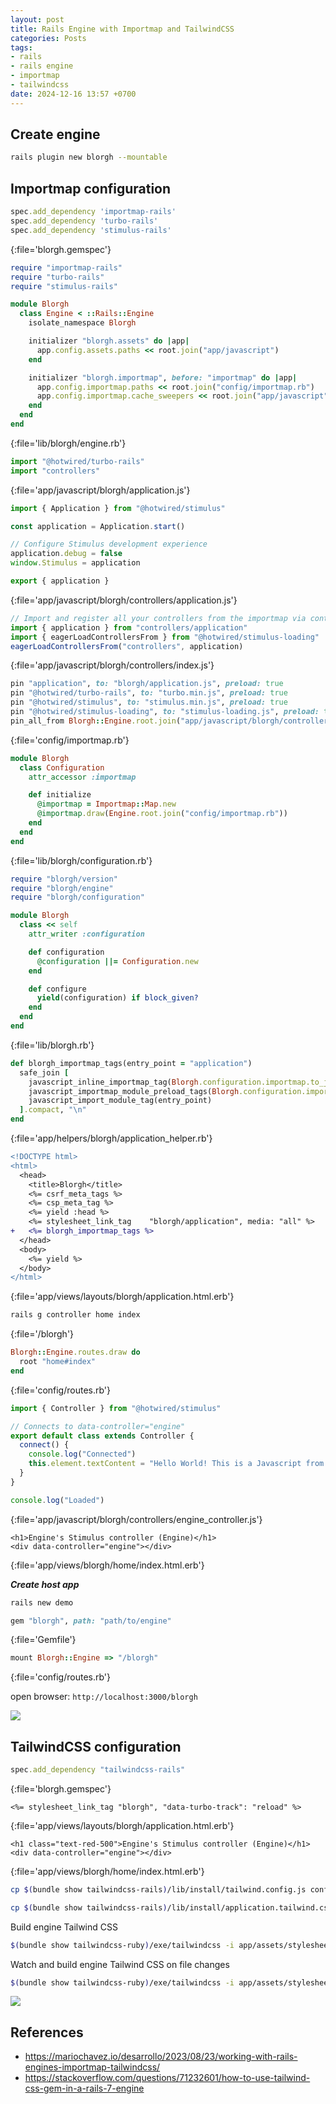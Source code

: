```yaml
---
layout: post
title: Rails Engine with Importmap and TailwindCSS
categories: Posts
tags:
- rails
- rails engine
- importmap
- tailwindcss
date: 2024-12-16 13:57 +0700
---
```

## Create engine

```bash
rails plugin new blorgh --mountable
```

## Importmap configuration

```ruby
spec.add_dependency 'importmap-rails'
spec.add_dependency 'turbo-rails'
spec.add_dependency 'stimulus-rails'
```
{:file='blorgh.gemspec'}

```ruby
require "importmap-rails"
require "turbo-rails"
require "stimulus-rails"

module Blorgh
  class Engine < ::Rails::Engine
    isolate_namespace Blorgh

    initializer "blorgh.assets" do |app|
      app.config.assets.paths << root.join("app/javascript")
    end

    initializer "blorgh.importmap", before: "importmap" do |app|
      app.config.importmap.paths << root.join("config/importmap.rb")
      app.config.importmap.cache_sweepers << root.join("app/javascript")
    end
  end
end
```
{:file='lib/blorgh/engine.rb'}


```js
import "@hotwired/turbo-rails"
import "controllers"
```
{:file='app/javascript/blorgh/application.js'}

```js
import { Application } from "@hotwired/stimulus"

const application = Application.start()

// Configure Stimulus development experience
application.debug = false
window.Stimulus = application

export { application }
```
{:file='app/javascript/blorgh/controllers/application.js'}

```js
// Import and register all your controllers from the importmap via controllers/**/*_controller
import { application } from "controllers/application"
import { eagerLoadControllersFrom } from "@hotwired/stimulus-loading"
eagerLoadControllersFrom("controllers", application)
```
{:file='app/javascript/blorgh/controllers/index.js'}

```ruby
pin "application", to: "blorgh/application.js", preload: true
pin "@hotwired/turbo-rails", to: "turbo.min.js", preload: true
pin "@hotwired/stimulus", to: "stimulus.min.js", preload: true
pin "@hotwired/stimulus-loading", to: "stimulus-loading.js", preload: true
pin_all_from Blorgh::Engine.root.join("app/javascript/blorgh/controllers"), under: "controllers", to: "blorgh/controllers"
```
{:file='config/importmap.rb'}

```ruby
module Blorgh
  class Configuration
    attr_accessor :importmap

    def initialize
      @importmap = Importmap::Map.new
      @importmap.draw(Engine.root.join("config/importmap.rb"))
    end
  end
end
```
{:file='lib/blorgh/configuration.rb'}

```ruby
require "blorgh/version"
require "blorgh/engine"
require "blorgh/configuration"

module Blorgh
  class << self
    attr_writer :configuration

    def configuration
      @configuration ||= Configuration.new
    end

    def configure
      yield(configuration) if block_given?
    end
  end
end
```
{:file='lib/blorgh.rb'}

```ruby
def blorgh_importmap_tags(entry_point = "application")
  safe_join [
    javascript_inline_importmap_tag(Blorgh.configuration.importmap.to_json(resolver: self)),
    javascript_importmap_module_preload_tags(Blorgh.configuration.importmap),
    javascript_import_module_tag(entry_point)
  ].compact, "\n"
end
```
{:file='app/helpers/blorgh/application_helper.rb'}

```diff
<!DOCTYPE html>
<html>
  <head>
    <title>Blorgh</title>
    <%= csrf_meta_tags %>
    <%= csp_meta_tag %>
    <%= yield :head %>
    <%= stylesheet_link_tag    "blorgh/application", media: "all" %>
+   <%= blorgh_importmap_tags %>
  </head>
  <body>
    <%= yield %>
  </body>
</html>
```
{:file='app/views/layouts/blorgh/application.html.erb'}

```sh
rails g controller home index
```
{:file='/blorgh'}

```ruby
Blorgh::Engine.routes.draw do
  root "home#index"
end
```
{:file='config/routes.rb'}

```js
import { Controller } from "@hotwired/stimulus"

// Connects to data-controller="engine"
export default class extends Controller {
  connect() {
    console.log("Connected")
    this.element.textContent = "Hello World! This is a Javascript from the Engine"
  }
}

console.log("Loaded")
```
{:file='app/javascript/blorgh/controllers/engine_controller.js'}

```erb
<h1>Engine's Stimulus controller (Engine)</h1>
<div data-controller="engine"></div>
```
{:file='app/views/blorgh/home/index.html.erb'}

***Create host app***

```sh
rails new demo
```

```ruby
gem "blorgh", path: "path/to/engine"
```
{:file='Gemfile'}

```ruby
mount Blorgh::Engine => "/blorgh"
```
{:file='config/routes.rb'}

open browser: `http://localhost:3000/blorgh`


![](https://i.imgur.com/lTQZedb.png)


## TailwindCSS configuration

```ruby
spec.add_dependency "tailwindcss-rails"
```
{:file='blorgh.gemspec'}

```erb
<%= stylesheet_link_tag "blorgh", "data-turbo-track": "reload" %>
```
{:file='app/views/layouts/blorgh/application.html.erb'}

```erb
<h1 class="text-red-500">Engine's Stimulus controller (Engine)</h1>
<div data-controller="engine"></div>
```
{:file='app/views/blorgh/home/index.html.erb'}

```sh
cp $(bundle show tailwindcss-rails)/lib/install/tailwind.config.js config/tailwind.config.js
```

```sh
cp $(bundle show tailwindcss-rails)/lib/install/application.tailwind.css app/assets/stylesheets/blorgh/application.tailwind.css
```

Build engine Tailwind CSS

```sh
$(bundle show tailwindcss-ruby)/exe/tailwindcss -i app/assets/stylesheets/blorgh/application.tailwind.css -o app/assets/builds/blorgh.css -c config/tailwind.config.js --minify
```

Watch and build engine Tailwind CSS on file changes

```sh
$(bundle show tailwindcss-ruby)/exe/tailwindcss -i app/assets/stylesheets/blorgh/application.tailwind.css -o app/assets/builds/blorgh.css -c config/tailwind.config.js --minify -w
```


![](https://i.imgur.com/FRCpQij.png)


## References

- https://mariochavez.io/desarrollo/2023/08/23/working-with-rails-engines-importmap-tailwindcss/
- https://stackoverflow.com/questions/71232601/how-to-use-tailwind-css-gem-in-a-rails-7-engine

